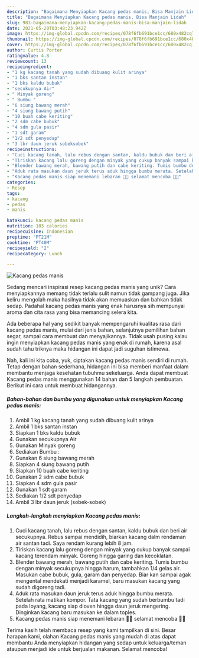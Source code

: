 ```yaml
---
description: "Bagaimana Menyiapkan Kacang pedas manis, Bisa Manjain Lidah"
title: "Bagaimana Menyiapkan Kacang pedas manis, Bisa Manjain Lidah"
slug: 983-bagaimana-menyiapkan-kacang-pedas-manis-bisa-manjain-lidah
date: 2021-05-20T03:48:23.942Z
image: https://img-global.cpcdn.com/recipes/078f6fb691bce1cc/680x482cq70/kacang-pedas-manis-foto-resep-utama.jpg
thumbnail: https://img-global.cpcdn.com/recipes/078f6fb691bce1cc/680x482cq70/kacang-pedas-manis-foto-resep-utama.jpg
cover: https://img-global.cpcdn.com/recipes/078f6fb691bce1cc/680x482cq70/kacang-pedas-manis-foto-resep-utama.jpg
author: Curtis Porter
ratingvalue: 4.8
reviewcount: 13
recipeingredient:
- "1 kg kacang tanah yang sudah dibuang kulit arinya"
- "1 bks santan instan"
- "1 bks kaldu bubuk"
- "secukupnya Air"
- " Minyak goreng"
- " Bumbu "
- "6 siung bawang merah"
- "4 siung bawang putih"
- "10 buah cabe keriting"
- "2 sdm cabe bubuk"
- "4 sdm gula pasir"
- "1 sdt garam"
- "1/2 sdt penyedap"
- "3 lbr daun jeruk sobeksobek"
recipeinstructions:
- "Cuci kacang tanah, lalu rebus dengan santan, kaldu bubuk dan beri air secukupnya. Rebus sampai mendidih, biarkan kacang dalm rendaman air santan tadi. Saya rendam kurang lebih 8 jam."
- "Tiriskan kacang lalu goreng dengan minyak yang cukup banyak sampai kacang terendam minyak. Goreng hingga garing dan kecoklatan."
- "Blender bawang merah, bawang putih dan cabe keriting. Tumis bumbu dengan minyak secukupnya hingga harum, tambahkan 1/4 gelas air. Masukan cabe bubuk, gula, garam dan penyedap. Biar kan sampai agak mengental mendekati menjadi karamel, baru masukan kacang yang sudah digoreng tadi."
- "Aduk rata masukan daun jeruk terus aduk hingga bumbu merata. Setelah rata matikan kompor. Tata kacang yang sudah berbumbu tadi pada loyang, kacang siap dioven hingga daun jeruk mengering. Dinginkan kacang baru masukan ke dalam toples."
- "Kacang pedas manis siap menemani lebaran 🤗🤗 selamat mencoba 🤗🤗"
categories:
- Resep
tags:
- kacang
- pedas
- manis

katakunci: kacang pedas manis 
nutrition: 103 calories
recipecuisine: Indonesian
preptime: "PT21M"
cooktime: "PT40M"
recipeyield: "2"
recipecategory: Lunch

---
```



![Kacang pedas manis](https://img-global.cpcdn.com/recipes/078f6fb691bce1cc/680x482cq70/kacang-pedas-manis-foto-resep-utama.jpg)

Sedang mencari inspirasi resep kacang pedas manis yang unik? Cara menyiapkannya memang tidak terlalu sulit namun tidak gampang juga. Jika keliru mengolah maka hasilnya tidak akan memuaskan dan bahkan tidak sedap. Padahal kacang pedas manis yang enak harusnya sih mempunyai aroma dan cita rasa yang bisa memancing selera kita.

Ada beberapa hal yang sedikit banyak mempengaruhi kualitas rasa dari kacang pedas manis, mulai dari jenis bahan, selanjutnya pemilihan bahan segar, sampai cara membuat dan menyajikannya. Tidak usah pusing kalau ingin menyiapkan kacang pedas manis yang enak di rumah, karena asal sudah tahu triknya maka hidangan ini dapat jadi suguhan istimewa.




Nah, kali ini kita coba, yuk, ciptakan kacang pedas manis sendiri di rumah. Tetap dengan bahan sederhana, hidangan ini bisa memberi manfaat dalam membantu menjaga kesehatan tubuhmu sekeluarga. Anda dapat membuat Kacang pedas manis menggunakan 14 bahan dan 5 langkah pembuatan. Berikut ini cara untuk membuat hidangannya.

<!--inarticleads1-->

##### Bahan-bahan dan bumbu yang digunakan untuk menyiapkan Kacang pedas manis:

1. Ambil 1 kg kacang tanah yang sudah dibuang kulit arinya
1. Ambil 1 bks santan instan
1. Siapkan 1 bks kaldu bubuk
1. Gunakan secukupnya Air
1. Gunakan  Minyak goreng
1. Sediakan  Bumbu :
1. Gunakan 6 siung bawang merah
1. Siapkan 4 siung bawang putih
1. Siapkan 10 buah cabe keriting
1. Gunakan 2 sdm cabe bubuk
1. Siapkan 4 sdm gula pasir
1. Gunakan 1 sdt garam
1. Sediakan 1/2 sdt penyedap
1. Ambil 3 lbr daun jeruk (sobek-sobek)




<!--inarticleads2-->

##### Langkah-langkah menyiapkan Kacang pedas manis:

1. Cuci kacang tanah, lalu rebus dengan santan, kaldu bubuk dan beri air secukupnya. Rebus sampai mendidih, biarkan kacang dalm rendaman air santan tadi. Saya rendam kurang lebih 8 jam.
1. Tiriskan kacang lalu goreng dengan minyak yang cukup banyak sampai kacang terendam minyak. Goreng hingga garing dan kecoklatan.
1. Blender bawang merah, bawang putih dan cabe keriting. Tumis bumbu dengan minyak secukupnya hingga harum, tambahkan 1/4 gelas air. Masukan cabe bubuk, gula, garam dan penyedap. Biar kan sampai agak mengental mendekati menjadi karamel, baru masukan kacang yang sudah digoreng tadi.
1. Aduk rata masukan daun jeruk terus aduk hingga bumbu merata. Setelah rata matikan kompor. Tata kacang yang sudah berbumbu tadi pada loyang, kacang siap dioven hingga daun jeruk mengering. Dinginkan kacang baru masukan ke dalam toples.
1. Kacang pedas manis siap menemani lebaran 🤗🤗 selamat mencoba 🤗🤗




Terima kasih telah membaca resep yang kami tampilkan di sini. Besar harapan kami, olahan Kacang pedas manis yang mudah di atas dapat membantu Anda menyiapkan hidangan yang sedap untuk keluarga/teman ataupun menjadi ide untuk berjualan makanan. Selamat mencoba!
